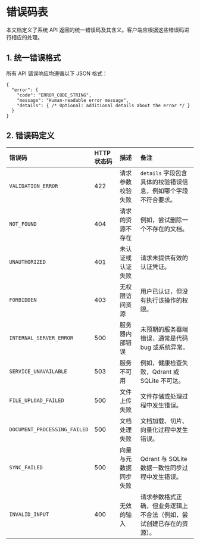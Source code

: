 # 错误码表

本文档定义了系统 API 返回的统一错误码及其含义。客户端应根据这些错误码进行相应的处理。

## 1. 统一错误格式

所有 API 错误响应均遵循以下 JSON 格式：

```jsonc
{
  "error": {
    "code": "ERROR_CODE_STRING",
    "message": "Human-readable error message",
    "details": { /* Optional: additional details about the error */ }
  }
}
```

## 2. 错误码定义

| 错误码                 | HTTP 状态码 | 描述                                       | 备注                                                         |
| :--------------------- | :---------- | :----------------------------------------- | :----------------------------------------------------------- |
| `VALIDATION_ERROR`     | 422         | 请求参数校验失败                           | `details` 字段包含具体的校验错误信息，例如哪个字段不符合要求。 |
| `NOT_FOUND`            | 404         | 请求的资源不存在                           | 例如，尝试删除一个不存在的文档。                             |
| `UNAUTHORIZED`         | 401         | 未认证或认证失败                           | 请求未提供有效的认证凭证。                                   |
| `FORBIDDEN`            | 403         | 无权限访问资源                             | 用户已认证，但没有执行该操作的权限。                         |
| `INTERNAL_SERVER_ERROR`| 500         | 服务器内部错误                             | 未预期的服务器端错误，通常是代码 bug 或系统异常。            |
| `SERVICE_UNAVAILABLE`  | 503         | 服务不可用                                 | 例如，健康检查失败，Qdrant 或 SQLite 不可达。                |
| `FILE_UPLOAD_FAILED`   | 500         | 文件上传失败                               | 文件存储或处理过程中发生错误。                               |
| `DOCUMENT_PROCESSING_FAILED` | 500     | 文档处理失败                               | 文档加载、切片、向量化过程中发生错误。                       |
| `SYNC_FAILED`          | 500         | 向量与元数据同步失败                       | Qdrant 与 SQLite 数据一致性同步过程中发生错误。              |
| `INVALID_INPUT`        | 400         | 无效的输入                                 | 请求参数格式正确，但业务逻辑上不合法（例如，尝试创建已存在的资源）。 |